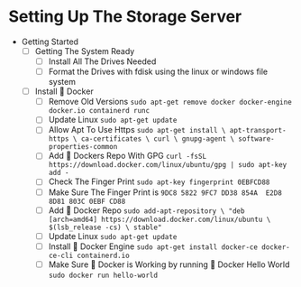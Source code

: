 # Setting Up The Storage Server

- Getting Started
    - [ ] Getting The System Ready
        - [ ] Install All The Drives Needed
        - [ ] Format the Drives with fdisk using the linux or windows file system

    - [ ] Install 🐋 Docker
        - [ ] Remove Old Versions `sudo apt-get remove docker docker-engine docker.io containerd runc`
        - [ ] Update Linux `sudo apt-get update`
        - [ ] Allow Apt To Use Https `sudo apt-get install \ apt-transport-https \ ca-certificates \ curl \ gnupg-agent \ software-properties-common`
        - [ ] Add 🐋 Dockers Repo With GPG `curl -fsSL https://download.docker.com/linux/ubuntu/gpg | sudo apt-key add -`
        - [ ] Check The Finger Print `sudo apt-key fingerprint 0EBFCD88`
        - [ ] Make Sure The Finger Print is `9DC8 5822 9FC7 DD38 854A  E2D8 8D81 803C 0EBF CD88`
        - [ ] Add 🐋 Docker Repo `sudo add-apt-repository \ "deb [arch=amd64] https://download.docker.com/linux/ubuntu \ $(lsb_release -cs) \ stable"`
        - [ ] Update Linux `sudo apt-get update`
        - [ ] Install 🐋 Docker Engine `sudo apt-get install docker-ce docker-ce-cli containerd.io`
        - [ ] Make Sure 🐋 Docker is Working by running 🐋 Docker Hello World `sudo docker run hello-world`
